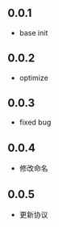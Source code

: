 ## 0.0.1

- base init

## 0.0.2

- optimize

## 0.0.3

- fixed bug

## 0.0.4

- 修改命名

## 0.0.5

- 更新协议